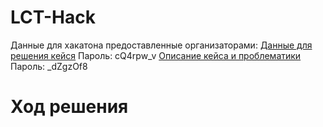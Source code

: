 # LCT-Hack

Данные для хакатона предоставленные организаторами:
[Данные для решения кейся](https://disk.yandex.ru/d/BZH_tXEaNzozcg)
Пароль: cQ4rpw_v
[Описание кейса и проблематики](https://disk.yandex.ru/d/zkYCBJR1mUx3Gg)
Пароль: _dZgzOf8

# Ход решения

